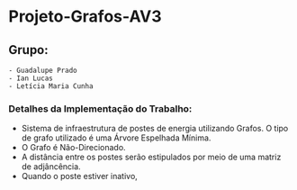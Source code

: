 # Projeto-Grafos-AV3

## Grupo:
    - Guadalupe Prado
    - Ian Lucas
    - Letícia Maria Cunha

### Detalhes da Implementação do Trabalho:
- Sistema de infraestrutura de postes de energia utilizando Grafos. O tipo de grafo utilizado é uma Árvore Espelhada Mínima.
- O Grafo é Não-Direcionado.
- A distância entre os postes serão estipulados por meio de uma matriz de adjâncência.
- Quando o poste estiver inativo, 
